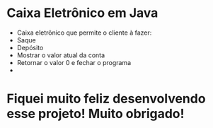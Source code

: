 # Caixa Eletrônico em Java

 - Caixa eletrônico que permite o cliente à fazer:
 - Saque 
 - Depósito
 - Mostrar o valor atual da conta
 - Retornar o valor 0 e fechar o programa
 - 
# Fiquei muito feliz desenvolvendo esse projeto! Muito obrigado!
